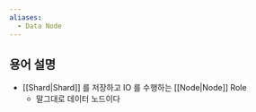 ```yaml
---
aliases:
  - Data Node
---
```

## 용어 설명

- [[Shard|Shard]] 를 저장하고 IO 를 수행하는 [[Node|Node]] Role
	- 말그대로 데이터 노드이다